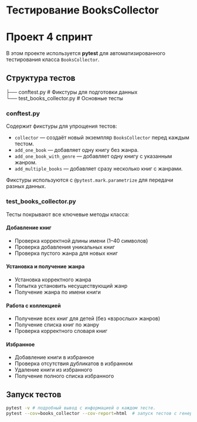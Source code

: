 # Тестирование BooksCollector
# Проект 4 спринт

В этом проекте используется **pytest** для автоматизированного тестирования класса `BooksCollector`.  

## Структура тестов

├── conftest.py \# Фикстуры для подготовки данных  
└── test_books_collector.py \# Основные тесты

### conftest.py

Содержит фикстуры для упрощения тестов:

- `collector` — создаёт новый экземпляр `BooksCollector` перед каждым тестом.  
- `add_one_book` — добавляет одну книгу без жанра.  
- `add_one_book_with_genre` — добавляет одну книгу с указанным жанром.  
- `add_multiple_books` — добавляет сразу несколько книг с жанрами.  

Фикстуры используются с `@pytest.mark.parametrize` для передачи разных данных.

### test_books_collector.py

Тесты покрывают все ключевые методы класса:

#### Добавление книг

- Проверка корректной длины имени (1–40 символов)  
- Проверка добавления уникальных книг  
- Проверка пустого жанра для новых книг

#### Установка и получение жанра

- Установка корректного жанра  
- Попытка установить несуществующий жанр  
- Получение жанра по имени книги

#### Работа с коллекцией

- Получение всех книг для детей (без «взрослых» жанров)  
- Получение списка книг по жанру  
- Проверка корректного словаря книг

#### Избранное

- Добавление книги в избранное  
- Проверка отсутствия дубликатов в избранном  
- Удаление книги из избранного  
- Получение полного списка избранного

## Запуск тестов

```bash
pytest -v # подробный вывод с информацией о каждом тесте.
pytest --cov=books_collector --cov-report=html  # запуск тестов с генерацией отчёта покрытия кода в формате HTML

